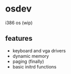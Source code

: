 # osdev
i386 os (wip)

## features
+ keyboard and vga drivers
+ dynamic memory
+ paging (finally)
+ basic initrd functions
